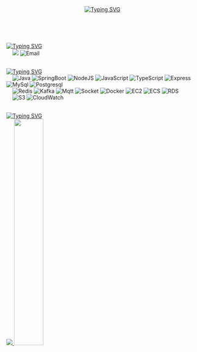 <div align=center>
  
[![Typing SVG](https://readme-typing-svg.demolab.com?font=Indie+Flower&size=50&duration=3000&pause=5000&color=F7F7F7&center=true&vCenter=true&width=700&height=100&lines=Hi+there!+Welcome+to+my+world)](https://git.io/typing-svg)

</div>
<br><br><br>

[![Typing SVG](https://readme-typing-svg.demolab.com?font=Indie+Flower&duration=1&pause=100000000000&color=F7F7F7&vCenter=true&repeat=false&width=100&height=40&lines=CONTACT)](https://git.io/typing-svg)<br>&nbsp;&nbsp;&nbsp;&nbsp;<a href="https://velog.io/@onenonly"><img src="https://img.shields.io/badge/velog-20C997.svg?style=for-the-badge&logo=velog&logoColor=white"></a> ![Email](https://img.shields.io/badge/jiwon7659@gmail.com-EA4335.svg?style=for-the-badge&logo=gmail&logoColor=white)
<br><br>

[![Typing SVG](https://readme-typing-svg.demolab.com?font=Indie+Flower&duration=1&pause=100000000000&color=F7F7F7&vCenter=true&repeat=false&width=100&height=40&lines=STACK)](https://git.io/typing-svg)<br>&nbsp;&nbsp;&nbsp;&nbsp;![Java](https://img.shields.io/badge/java-%23ED8B00.svg?style=for-the-badge&logo=java&logoColor=white) ![SpringBoot](https://img.shields.io/badge/springboot-6DB33F.svg?style=for-the-badge&logo=springboot&logoColor=white) ![NodeJS](https://img.shields.io/badge/node.js-6DA55F?style=for-the-badge&logo=node.js&logoColor=white) ![JavaScript](https://img.shields.io/badge/javascript-%23323330.svg?style=for-the-badge&logo=javascript&logoColor=%23F7DF1E) ![TypeScript](https://img.shields.io/badge/typescript-3178C6.svg?style=for-the-badge&logo=typescript&logoColor=white) ![Express](https://img.shields.io/badge/express-000000.svg?style=for-the-badge&logo=express&logoColor=white) ![MySql](https://img.shields.io/badge/mysql-4479A1.svg?style=for-the-badge&logo=mysql&logoColor=white) ![Postgresql](https://img.shields.io/badge/postgresql-4169E1.svg?style=for-the-badge&logo=postgresql&logoColor=white)<br>&nbsp;&nbsp;&nbsp;&nbsp;![Redis](https://img.shields.io/badge/redis-DC382D.svg?style=for-the-badge&logo=redis&logoColor=white) ![Kafka](https://img.shields.io/badge/apachekafka-000000.svg?style=for-the-badge&logo=apachekafka&logoColor=white) ![Mqtt](https://img.shields.io/badge/mqtt-660066.svg?style=for-the-badge&logo=mqtt&logoColor=white) 
![Socket](https://img.shields.io/badge/socketdotio-010101.svg?style=for-the-badge&logo=socketdotio&logoColor=white) ![Docker](https://img.shields.io/badge/Docker-2496ED.svg?style=for-the-badge&logo=Docker&logoColor=white) ![EC2](https://img.shields.io/badge/amazonec2-FF9900.svg?style=for-the-badge&logo=amazonec2&logoColor=white) ![ECS](https://img.shields.io/badge/amazonecs-FF9900.svg?style=for-the-badge&logo=amazonecs&logoColor=white) ![RDS](https://img.shields.io/badge/amazonrds-527FFF.svg?style=for-the-badge&logo=amazonrds&logoColor=white)<br>&nbsp;&nbsp;&nbsp;&nbsp;![S3](https://img.shields.io/badge/amazons3-569A31.svg?style=for-the-badge&logo=amazons3&logoColor=white) ![CloudWatch](https://img.shields.io/badge/amazoncloudwatch-FF4F8B.svg?style=for-the-badge&logo=amazoncloudwatch&logoColor=white) 
<br><br>

[![Typing SVG](https://readme-typing-svg.demolab.com?font=Indie+Flower&duration=1&pause=100000000000&color=F7F7F7&vCenter=true&repeat=false&width=100&height=40&lines=INFO)](https://git.io/typing-svg)<br><a href="s">
  <img src="https://github-readme-stats.vercel.app/api/top-langs/?username=jiwonrethink&exclude_repo=dkssud8150.github.io&layout=compact&theme=tokyonight" />
</a><a href="s">
  <img src="https://github-readme-stats.vercel.app/api?username=jiwonrethink&theme=tokyonight&show_icons=true" width="39%" />
</a>
